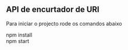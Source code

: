 ## API de encurtador de URl

Para iniciar o projecto rode os comandos abaixo

npm install<br>
npm start
